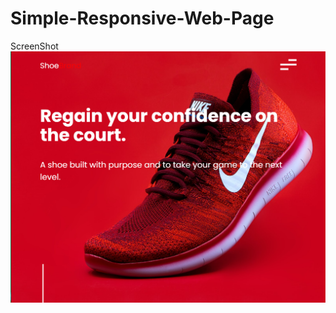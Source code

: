 # Simple-Responsive-Web-Page
ScreenShot 
![img](https://raw.githubusercontent.com/Shoaib-Naseer/Simple-Responsive-Web-Page/main/img/Screenshot%202022-08-13%20204724.png)
